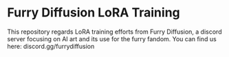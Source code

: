 # Furry Diffusion LoRA Training 
This repository regards LoRA training efforts from Furry Diffusion, a discord server focusing on AI art and its use for the furry fandom. 
You can find us here: discord.gg/furrydiffusion
